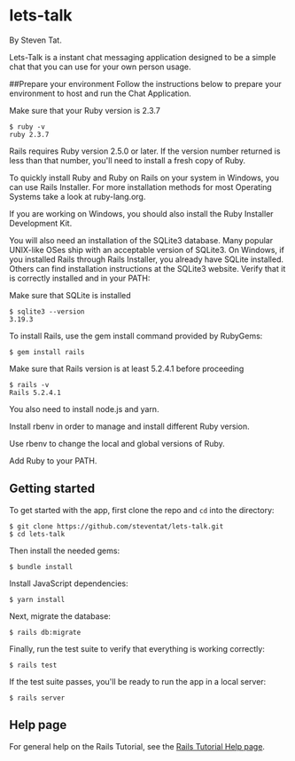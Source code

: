 # lets-talk


By Steven Tat.

Lets-Talk is a instant chat messaging application designed to be a simple chat that you can use for your own
person usage. 

##Prepare your environment
Follow the instructions below to prepare your environment to host and run the Chat Application.

Make sure that your Ruby version is 2.3.7
```
$ ruby -v
ruby 2.3.7
```
Rails requires Ruby version 2.5.0 or later. If the version number returned is less than that number, you'll need to install a fresh copy of Ruby.


To quickly install Ruby and Ruby on Rails on your system in Windows, you can use Rails Installer. For more installation methods for most Operating Systems take a look at ruby-lang.org.

If you are working on Windows, you should also install the Ruby Installer Development Kit.

You will also need an installation of the SQLite3 database. Many popular UNIX-like OSes ship with an acceptable version of SQLite3. On Windows, if you installed Rails through Rails Installer, you already have SQLite installed. Others can find installation instructions at the SQLite3 website. Verify that it is correctly installed and in your PATH:

Make sure that SQLite is installed

```
$ sqlite3 --version 
3.19.3
```

To install Rails, use the gem install command provided by RubyGems:

```
$ gem install rails
```

Make sure that Rails version is at least 5.2.4.1 before proceeding
```
$ rails -v
Rails 5.2.4.1
```

You also need to install node.js and yarn.

Install rbenv in order to manage and install different Ruby version.

Use rbenv to change the local and global versions of Ruby.

Add Ruby to your PATH.

## Getting started

To get started with the app, first clone the repo and `cd` into the directory:

```
$ git clone https://github.com/steventat/lets-talk.git
$ cd lets-talk
```

Then install the needed gems:

```
$ bundle install
```

Install JavaScript dependencies:

```
$ yarn install
```

Next, migrate the database:

```
$ rails db:migrate
```

Finally, run the test suite to verify that everything is working correctly:

```
$ rails test
```

If the test suite passes, you'll be ready to run the app in a local server:

```
$ rails server
```

## Help page

For general help on the Rails Tutorial, see the [Rails Tutorial Help page](https://www.railstutorial.org/help).
